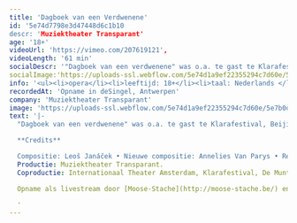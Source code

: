```yaml
---
title: 'Dagboek van een Verdwenene'
id: '5e74d7798e3d47448d6c1b10
descr: 'Muziektheater Transparant'
age: '18+'
videoUrl: 'https://vimeo.com/207619121',
videoLength: '61 min'
socialDescr: '"Dagboek van een verdwenene" was o.a. te gast te Klarafestival, Beijing Music Festival, BAM New York en Armel Opera Festival. In een regie van Ivo van Hove brengt componiste Annelies van Parys een antwoord op het aangrijpend liefdesverhaal van Leoš Janáček. Een reeks mysterieuze gedichten over de dorpsjongen Janik, die verliefd wordt op het zigeunermeisje Zefka en alles opgeeft om haar te volgen, inspireerde de 61-jarige Janáček (1854-1928) tot het schrijven van zijn poëtische liederencyclus voor stem en piano. De 22 kleine taferelen weerspiegelen niet alleen Janáček’s eigen verdriet over zijn onmogelijke liefde voor zijn veel jongere muze Kamila Stösslová maar evolueert in handen van Krystian Lada, Annelies Van Parys en Ivo van Hove tot een metavertelling die zich buigt over thema’s als passie, ontheemding en identiteit.'
socialImage:'https://uploads-ssl.webflow.com/5e74d1a9ef22355294c7d60e/5e788e2e462811ef889030a4_Transparant_Dagboek%20van%20een%20verdwenene_%C2%A9_Jan%20Versweyveld_06.jpg'
info: '<ul><li>opera</li><li>leeftijd: 18+</li><li>taal: Nederlands </li><li>duur: 61 min</li><li><a href="https://www.transparant.be/" target="_blank">Muziektheater Transparant</a></li></ul>'
recordedAt: 'Opname in deSingel, Antwerpen'
company: 'Muziektheater Transparant'
image: 'https://uploads-ssl.webflow.com/5e74d1a9ef22355294c7d60e/5e7b0d0a7b2d237501faa64f_Transparant_Dagboek%20van%20een%20verdwenene_%C2%A9_Jan%20Versweyveld_06.jpg'
text: '|-
  "Dagboek van een verdwenene" was o.a. te gast te Klarafestival, Beijing Music Festival, BAM New York en Armel Opera Festival. In een regie van Ivo van Hove brengt componiste Annelies van Parys een antwoord op het aangrijpend liefdesverhaal van Leoš Janáček. Een reeks mysterieuze gedichten over de dorpsjongen Janik, die verliefd wordt op het zigeunermeisje Zefka en alles opgeeft om haar te volgen, inspireerde de 61-jarige Janáček (1854-1928) tot het schrijven van zijn poëtische liederencyclus voor stem en piano.  De 22 kleine taferelen weerspiegelen niet alleen Janáček’s eigen verdriet over zijn onmogelijke liefde voor zijn veel jongere muze Kamila Stösslová maar evolueert in handen van Krystian Lada, Annelies Van Parys en Ivo van Hove tot een metavertelling die zich buigt over thema’s als passie, ontheemding en identiteit.

  **Credits**

  Compositie: Leoš Janáček • Nieuwe compositie: Annelies Van Parys • Regie: Ivo van Hove • Scenografie | Lichtontwerp: Jan Versweyveld • Kostuumontwerp: An D'Huys • Dramaturgie: Krystian Lada • Spel: Hugo Koolschijn • Tenor: Ed Lyon • Mezzosopraan: Marie Hamard • Piano: Lada Valesova • Koor: MM Solistenensemble van de Munt • Trees Bekwé • Isabelle Jacques • Raphaële Green
  Productie: Muziektheater Transparant.
  Coproductie: Internationaal Theater Amsterdam, Klarafestival, De Munt/La Monnaie Choral MM Academy, Kaaitheater, Les Théâtres de la Ville de Luxembourg, Operadagen Rotterdam & Beijing Music Festival.

  Opname als livestream door [Moose-Stache](http://moose-stache.be/) en [Beeldstorm](http://www.beeldstorm.be) (o.l.v. Jan Bosteels)

  ‍'
---
```

